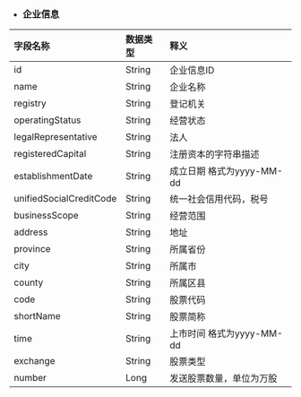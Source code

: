 * ### 企业信息

| 字段名称 | 数据类型 | 释义 |
| :--- | :--- | :--- |
| id | String | 企业信息ID |
| name | String | 企业名称 |
| registry | String | 登记机关 |
| operatingStatus | String | 经营状态 |
| legalRepresentative | String | 法人 |
| registeredCapital | String | 注册资本的字符串描述 |
| establishmentDate | String | 成立日期 格式为yyyy-MM-dd |
| unifiedSocialCreditCode | String | 统一社会信用代码，税号 |
| businessScope | String | 经营范围 |
| address | String | 地址 |
| province | String | 所属省份 |
| city | String | 所属市 |
| county | String | 所属区县 |
| code | String | 股票代码 |
| shortName | String | 股票简称 |
| time | String | 上市时间 格式为yyyy-MM-dd |
| exchange | String | 股票类型 |
| number | Long | 发送股票数量，单位为万股 |





